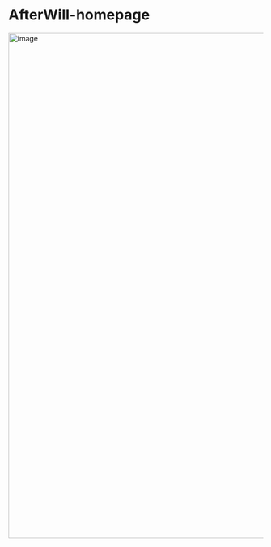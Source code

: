 # AfterWill-homepage

<img width="1364" height="996" alt="image" src="https://github.com/user-attachments/assets/6b57ef5a-a769-4fb2-9a88-1433bc3e88fb" />
